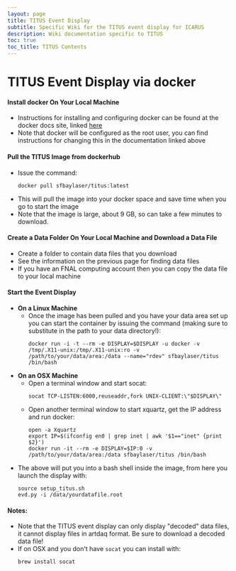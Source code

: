 ```yaml
---
layout: page
title: TITUS Event Display
subtitle: Specific Wiki for the TITUS event display for ICARUS
description: Wiki documentation specific to TITUS
toc: true
toc_title: TITUS Contents
---
```




TITUS Event Display via docker
==============================


#### Install docker On Your Local Machine
- Instructions for installing and configuring docker can be found at the docker docs site, linked [here](https://docs.docker.com/get-docker/)
- Note that docker will be configured as the root user, you can find instructions for changing this in the documentation linked above

#### Pull the TITUS Image from dockerhub
- Issue the command:
  ```
  docker pull sfbaylaser/titus:latest
  ```
- This will pull the image into your docker space and save time when you go to start the image
- Note that the image is large, about 9 GB, so can take a few minutes to download.

#### Create a Data Folder On Your Local Machine and Download a Data File
- Create a folder to contain data files that you download
- See the information on the previous page for finding data files
- If you have an FNAL computing account then you can copy the data file to your local machine

#### Start the Event Display
- **On a Linux Machine**
  - Once the image has been pulled and you have your data area set up you can start the container by issuing the command (making sure to substitute in the path to your data directory!):
    ```
    docker run -i -t --rm -e DISPLAY=$DISPLAY -u docker -v /tmp/.X11-unix:/tmp/.X11-unix:ro -v /path/to/your/data/area:/data --name="rdev" sfbaylaser/titus /bin/bash
    ```
- **On an OSX Machine**
  - Open a terminal window and start socat:
    ```
    socat TCP-LISTEN:6000,reuseaddr,fork UNIX-CLIENT:\"$DISPLAY\"
    ```
  - Open another terminal window to start xquartz, get the IP address and run docker:
    ```
    open -a Xquartz
    export IP=$(ifconfig en0 | grep inet | awk '$1=="inet" {print $2}')
    docker run -it --rm -e DISPLAY=$IP:0 -v /path/to/your/data/area:/data sfbaylaser/titus /bin/bash
    ```
- The above will put you into a bash shell inside the image, from here you launch the display with:
  ```
  source setup_titus.sh
  evd.py -i /data/yourdatafile.root
  ```

#### Notes:
- Note that the TITUS event display can only display "decoded" data files, it cannot display files in artdaq format. Be sure to download a decoded data file!
- If on OSX and you don't have `socat` you can install with:
  ```
  brew install socat
  ```
